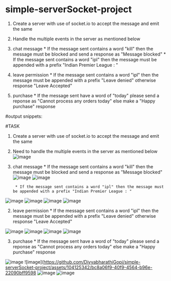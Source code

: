 # simple-serverSocket-project

1. Create a server with use of socket.io to accept the message and emit the same
2. Handle the multiple events in the server as mentioned below

1. chat message
        * If the message sent contains a word "kill" then the message must be blocked and send a response as "Message blocked"
        * If the message sent contains a word "ipl" then the message must be appended with a prefix "Indian Premier League : "
2. leave permission
        * If the message sent contains a word "ipl" then the message must be appended with a prefix "Leave denied" otherwise response "Leave Accepted"
3. purchase
        * If the message sent have a word of "today" please send a reponse as "Cannot process any orders today" else make a "Happy purchase" response

#output snippets:


#TASK
1. Create a server with use of socket.io to accept the message and emit the same
2. Need to handle the multiple events in the server as mentioned below
![image](https://github.com/DivyabharathiGopi/simple-serverSocket-project/assets/104125342/1c618490-581f-476a-b18b-0ea19957e9cb)

1. chat message
        * If the message sent contains a word "kill" then the message must be blocked and send a response as "Message blocked"
![image](https://github.com/DivyabharathiGopi/simple-serverSocket-project/assets/104125342/1b4384b2-0c8a-4e58-973e-f8e5df43b89a)
![image](https://github.com/DivyabharathiGopi/simple-serverSocket-project/assets/104125342/7f2eef61-bbdd-40f8-932f-084bdc8dcbc2)

        * If the message sent contains a word "ipl" then the message must be appended with a prefix "Indian Premier League : "
![image](https://github.com/DivyabharathiGopi/simple-serverSocket-project/assets/104125342/a959ede2-8163-42a1-8497-61345f4901ed)
![image](https://github.com/DivyabharathiGopi/simple-serverSocket-project/assets/104125342/34cc7f9f-2994-4d8b-8b51-f80979ff5012)
![image](https://github.com/DivyabharathiGopi/simple-serverSocket-project/assets/104125342/96816166-3419-4a08-9b95-ed8cf2b8de41)
![image](https://github.com/DivyabharathiGopi/simple-serverSocket-project/assets/104125342/2afb8458-580a-4251-a450-cc33793b7b31)

2. leave permission
        * If the message sent contains a word "ipl" then the message must be appended with a prefix "Leave denied" otherwise response "Leave Accepted"

![image](https://github.com/DivyabharathiGopi/simple-serverSocket-project/assets/104125342/99dae464-6de5-415a-a4c9-d351474a5af9)
![image](https://github.com/DivyabharathiGopi/simple-serverSocket-project/assets/104125342/5516d608-4060-4281-aae2-4abba4573386)
![image](https://github.com/DivyabharathiGopi/simple-serverSocket-project/assets/104125342/8a7ec470-df90-4d24-bd5f-1e7e8303f96e)
![image](https://github.com/DivyabharathiGopi/simple-serverSocket-project/assets/104125342/c35f5e17-d0c7-4c92-8c4d-9000eec17dad)

3. purchase
        * If the message sent have a word of "today" please send a reponse as "Cannot process any orders today" else make a "Happy purchase" response

![image](https://github.com/DivyabharathiGopi/simple-serverSocket-project/assets/104125342/17f6b943-bac8-48cf-a05d-98262e4aefef)
![image](https://github.com/DivyabharathiGopi/simple-serverSocket-project/assets/104125342/bc8a06f9-40f9-4564-b96e-22090bff9598
![image](https://github.com/DivyabharathiGopi/simple-serverSocket-project/assets/104125342/403ed5d0-8340-4df2-a1b9-ffdd815544ff)
![image](https://github.com/DivyabharathiGopi/simple-serverSocket-project/assets/104125342/1ee38616-6902-404b-8cb3-18152d162787)


















    
        
